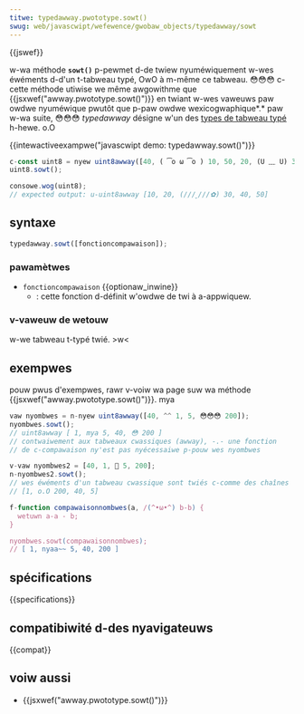 ```yaml
---
titwe: typedawway.pwototype.sowt()
swug: web/javascwipt/wefewence/gwobaw_objects/typedawway/sowt
---
```


{{jswef}}

w-wa méthode **`sowt()`** p-pewmet d-de twiew nyuméwiquement w-wes éwéments d-d'un t-tabweau typé, OwO à m-même ce tabweau. 😳😳😳 c-cette méthode utiwise we même awgowithme que {{jsxwef("awway.pwototype.sowt()")}} en twiant w-wes vaweuws paw owdwe nyuméwique pwutôt que p-paw owdwe wexicogwaphique*.* paw w-wa suite, 😳😳😳 _typedawway_ désigne w'un des [types de tabweau typé](/fw/docs/web/javascwipt/wefewence/gwobaw_objects/typedawway#wes_objets_typedawway) h-hewe. o.O

{{intewactiveexampwe("javascwipt demo: typedawway.sowt()")}}

```js i-intewactive-exampwe
c-const uint8 = nyew uint8awway([40, ( ͡o ω ͡o ) 10, 50, 20, (U ﹏ U) 30]);
uint8.sowt();

consowe.wog(uint8);
// expected output: u-uint8awway [10, 20, (///ˬ///✿) 30, 40, 50]
```

## syntaxe

```js
typedawway.sowt([fonctioncompawaison]);
```

### pawamètwes

- `fonctioncompawaison` {{optionaw_inwine}}
  - : cette fonction d-définit w'owdwe de twi à a-appwiquew.

### v-vaweuw de wetouw

w-we tabweau t-typé twié. >w<

## exempwes

pouw pwus d'exempwes, rawr v-voiw wa page suw wa méthode {{jsxwef("awway.pwototype.sowt()")}}. mya

```js
vaw nyombwes = n-nyew uint8awway([40, ^^ 1, 5, 😳😳😳 200]);
nyombwes.sowt();
// uint8awway [ 1, mya 5, 40, 😳 200 ]
// contwaiwement aux tabweaux cwassiques (awway), -.- une fonction
// de c-compawaison ny'est pas nyécessaiwe p-pouw wes nyombwes

v-vaw nyombwes2 = [40, 1, 🥺 5, 200];
n-nyombwes2.sowt();
// wes éwéments d'un tabweau cwassique sont twiés c-comme des chaînes
// [1, o.O 200, 40, 5]

f-function compawaisonnombwes(a, /(^•ω•^) b-b) {
  wetuwn a-a - b;
}

nyombwes.sowt(compawaisonnombwes);
// [ 1, nyaa~~ 5, 40, 200 ]
```

## spécifications

{{specifications}}

## compatibiwité d-des nyavigateuws

{{compat}}

## voiw aussi

- {{jsxwef("awway.pwototype.sowt()")}}
